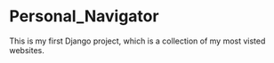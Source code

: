 # Personal_Navigator
This is my first Django project, which is a collection of my most visted websites.
